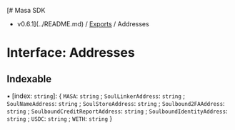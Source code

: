 [# Masa SDK
 - v0.6.1](../README.md) / [Exports](../modules.md) / Addresses

# Interface: Addresses

## Indexable

▪ [index: `string`]: { `MASA`: `string` ; `SoulLinkerAddress`: `string` ; `SoulNameAddress`: `string` ; `SoulStoreAddress`: `string` ; `Soulbound2FAAddress`: `string` ; `SoulboundCreditReportAddress`: `string` ; `SoulboundIdentityAddress`: `string` ; `USDC`: `string` ; `WETH`: `string`  }
